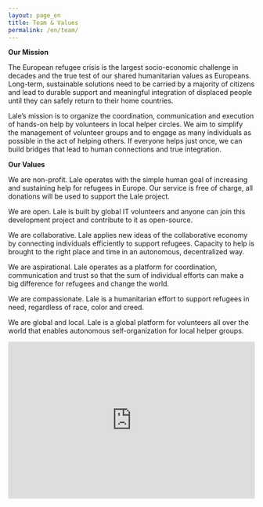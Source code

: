 ```yaml
---
layout: page_en
title: Team & Values
permalink: /en/team/
---
```

<style>.page-link.team { border-color:#FF7043; }</style>

<b>Our Mission</b>

The European refugee crisis is the largest socio-economic challenge in decades and the true test of our shared humanitarian values as Europeans. Long-term, sustainable solutions need to be carried by a majority of citizens and lead to durable support and meaningful integration of displaced people until they can safely return to their home countries. 

Lale’s mission is to organize the coordination, communication and execution of hands-on help by volunteers in local helper circles. We aim to simplify the management of volunteer groups and to engage as many individuals as possible in the act of helping others. If everyone helps just once, we can build bridges that lead to human connections and true integration.


<b>Our Values</b>

We are non-profit. Lale operates with the simple human goal of increasing and sustaining help for refugees in Europe. Our service is free of charge, all donations will be used to support the Lale project.

We are open. Lale is built by global IT volunteers and anyone can join this development project and contribute to it as open-source.

We are collaborative. Lale applies new ideas of the collaborative economy by connecting individuals efficiently to support refugees. Capacity to help is brought to the right place and time in an autonomous, decentralized way.

We are aspirational. Lale operates as a platform for coordination, communication and trust so that the sum of individual efforts can make a big difference for refugees and change the world.

We are compassionate. Lale is a humanitarian effort to support refugees in need, regardless of race, color and creed.

We are global and local. Lale is a global platform for volunteers all over the world that enables autonomous self-organization for local helper groups.


<iframe style="border:none;" src="https://mapsengine.google.com/map/u/1/embed?mid=z2yDS9k1bl68.kfYtH_vdU_SM" width="100%" height="320"></iframe>
